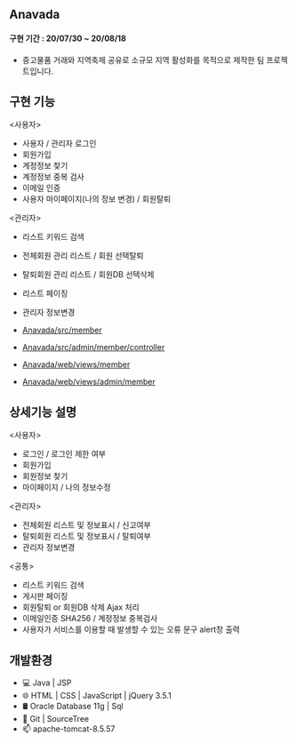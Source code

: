 ## Anavada
#### 구현 기간 : 20/07/30 ~ 20/08/18
  - 중고물품 거래와 지역축제 공유로 소규모 지역 활성화를 목적으로 제작한 팀 프로젝트입니다.


## 구현 기능
<사용자>
* 사용자 / 관리자 로그인
* 회원가입
* 계정정보 찾기
* 계정정보 중복 검사
* 이메일 인증
* 사용자 마이페이지(나의 정보 변경) / 회원탈퇴

<관리자>
* 리스트 키워드 검색
* 전체회원 관리 리스트 / 회원 선택탈퇴
* 탈퇴회원 관리 리스트 / 회원DB 선택삭제
* 리스트 페이징
* 관리자 정보변경

* [Anavada/src/member](https://github.com/taeung103/Anavada/tree/master/src/member)
* [Anavada/src/admin/member/controller](https://github.com/taeung103/Anavada/tree/master/src/admin/member/controller)
* [Anavada/web/views/member](https://github.com/taeung103/Anavada/tree/master/web/views/member)
* [Anavada/web/views/admin/member](https://github.com/taeung103/Anavada/tree/master/web/views/admin/member)


## 상세기능 설명
<사용자>
* 로그인 / 로그인 제한 여부
* 회원가입
* 회원정보 찾기
* 마이페이지 / 나의 정보수정

<관리자>
* 전체회원 리스트 및 정보표시 / 신고여부
* 탈퇴회원 리스트 및 정보표시 / 탈퇴여부
* 관리자 정보변경

<공통>
* 리스트 키워드 검색
* 게시판 페이징
* 회원탈퇴 or 회원DB 삭제 Ajax 처리
* 이메일인증 SHA256 / 계정정보 중복검사
* 사용자가 서비스를 이용할 때 발생할 수 있는 오류 문구 alert창 출력


## 개발환경
* 💻 Java | JSP
* 🌐 HTML | CSS | JavaScript | jQuery 3.5.1
* 🛢 Oracle Database 11g | Sql
* 🔧 Git | SourceTree
* 📫 apache-tomcat-8.5.57
